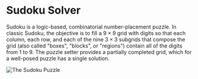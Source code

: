 # Sudoku Solver

Sudoku is a logic-based, combinatorial number-placement puzzle. In classic Sudoku, the objective is to fill a $9 \times 9$ grid with digits so that each column, each row, and each of the nine $3 \times 3$ subgrids that compose the grid (also called "boxes", "blocks", or "regions") contain all of the digits from $1$ to $9$. The puzzle setter provides a partially completed grid, which for a well-posed puzzle has a single solution.

![The Sudoku Puzzle](https://upload.wikimedia.org/wikipedia/commons/thumb/e/e0/Sudoku_Puzzle_by_L2G-20050714_standardized_layout.svg/250px-Sudoku_Puzzle_by_L2G-20050714_standardized_layout.svg.png)

